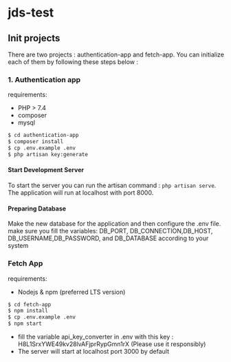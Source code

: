 # jds-test

## Init projects
There are two projects : authentication-app and fetch-app. You can initialize each of them by following these steps below :

### 1. Authentication app 
requirements: 
- PHP > 7.4
- composer
- mysql  
```bash
$ cd authentication-app
$ composer install
$ cp .env.example .env 
$ php artisan key:generate
```
#### Start Development Server
To start the server you can run the artisan command : ```php artisan serve```. The application will run at localhost with port 8000. 
#### Preparing Database
  Make the new database for the application and then configure the .env file. make sure you fill the variables: DB_PORT, DB_CONNECTION,DB_HOST, DB_USERNAME,DB_PASSWORD, and DB_DATABASE according to your system
  
 ### Fetch App
 requirements: 
 - Nodejs & npm (preferred LTS version)
 ```bash
 $ cd fetch-app
 $ npm install
 $ cp .env.example .env
 $ npm start
 ```
 * fill the variable  api_key_converter in .env with this key : H8L1SrxYWE49kv28lvAFjprRypGmn1rX (Please use it responsibly)
 * The server will start at localhost port 3000 by default
 
